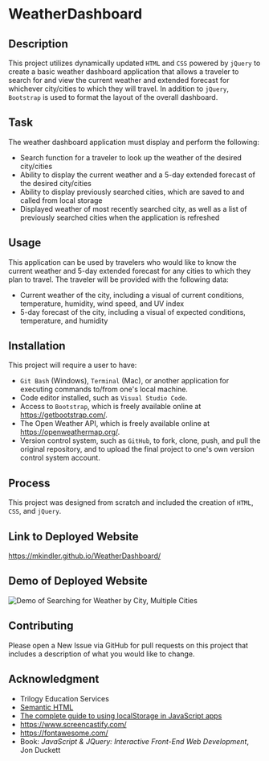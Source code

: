 # WeatherDashboard

## Description

This project utilizes dynamically updated `HTML` and `CSS` powered by `jQuery` to create a basic weather dashboard application that allows a traveler to search for and view the current weather and extended forecast for whichever city/cities to which they will travel.  In addition to `jQuery`, `Bootstrap` is used to format the layout of the overall dashboard.

## Task

The weather dashboard application must display and perform the following:
* Search function for a traveler to look up the weather of the desired city/cities
* Ability to display the current weather and a 5-day extended forecast of the desired city/cities
* Ability to display previously searched cities, which are saved to and called from local storage
* Displayed weather of most recently searched city, as well as a list of previously searched cities when the application is refreshed

## Usage

This application can be used by travelers who would like to know the current weather and 5-day extended forecast for any cities to which they plan to travel.  The traveler will be provided with the following data:
* Current weather of the city, including a visual of current conditions, temperature, humidity, wind speed, and UV index
* 5-day forecast of the city, including a visual of expected conditions, temperature, and humidity

## Installation

This project will require a user to have:
* `Git Bash` (Windows), `Terminal` (Mac), or another application for executing commands to/from one's local machine.
* Code editor installed, such as `Visual Studio Code`.
* Access to `Bootstrap`, which is freely available online at https://getbootstrap.com/.
* The Open Weather API, which is freely available online at https://openweathermap.org/.
* Version control system, such as `GitHub`, to fork, clone, push, and pull the original repository, and to upload the final project to one's own version control system account.

## Process

This project was designed from scratch and included the creation of `HTML`, `CSS`, and `jQuery`.

## Link to Deployed Website
https://mkindler.github.io/WeatherDashboard/

## Demo of Deployed Website
![Demo of Searching for Weather by City, Multiple Cities](weather-dashboard-demo.gif)

## Contributing

Please open a New Issue via GitHub for pull requests on this project that includes a description of what you would like to change.

## Acknowledgment

* Trilogy Education Services
* [Semantic HTML](https://www.w3schools.com/html/html5_semantic_elements.asp)
* [The complete guide to using localStorage in JavaScript apps](https://blog.logrocket.com/the-complete-guide-to-using-localstorage-in-javascript-apps-ba44edb53a36/)
* https://www.screencastify.com/
* https://fontawesome.com/
* Book:  <i>JavaScript & JQuery:  Interactive Front-End Web Development</i>, Jon Duckett